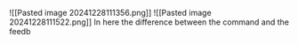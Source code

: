 ![[Pasted image 20241228111356.png]]
![[Pasted image 20241228111522.png]]
In here the difference between the command and the feedb